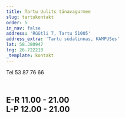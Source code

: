 ```yaml
---
title: Tartu Uulits tänavagurmee
slug: tartukontakt
order: 5
in_nav: false
address: 'Rüütli 7, Tartu 51005'
address_extra: 'Tartu südalinnas, KAMPUSes'
lat: 58.380947
lng: 26.722218
_template: kontakt
---
```


Tel 53 87 76 66

\
**E-R** 11.00 - 21.00\
**L-P** 12.00 - 21.00
---

